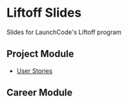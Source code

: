 # Liftoff Slides

Slides for LaunchCode's Liftoff program

## Project Module

- [User Stories](project-module/user-stories.html)

## Career Module